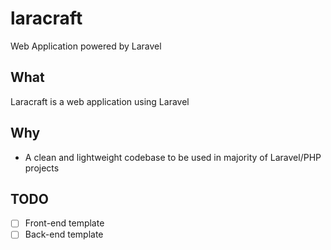 # laracraft

Web Application powered by Laravel

## What

Laracraft is a web application using Laravel

## Why

- A clean and lightweight codebase to be used in majority of Laravel/PHP projects

## TODO

- [ ] Front-end template
- [ ] Back-end template